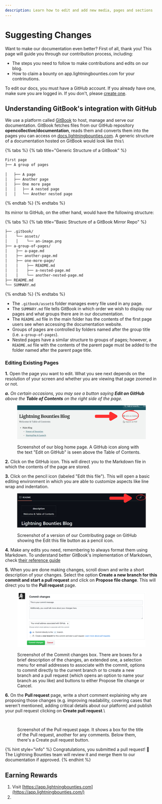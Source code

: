 ```yaml
---
description: Learn how to edit and add new media, pages and sections
---
```


# Suggesting Changes

Want to make our documentation even better? First of all, thank you! This page will guide you through our contribution process, including:

* The steps you need to follow to make contributions and edits on our blog.&#x20;
* How to claim a bounty on app.lightningbounties.com for your contrinutions.&#x20;

To edit our docs, you must have a GitHub account. If you already have one, make sure you are logged in. If you don't, please [create one](https://github.com/join).

## Understanding GitBook's integration with GitHub <a href="#understanding-gitbooks-integration-with-github" id="understanding-gitbooks-integration-with-github"></a>

We use a platform called [GitBook](https://www.gitbook.com/) to host, manage and serve our documentation. GitBook fetches files from our GitHub repository **opencollective/documentation**, reads them and converts them into the pages you can access on [docs.lightningbounties.com](https://docs.lightningbounties.com). A generic structure of a documentation hosted on GitBook would look like this:\


{% tabs %}
{% tab title="Generic Structure of a  GitBook" %}
```markup
First page
├── A group of pages

│   ├── A page
│   ├── Another page
│   ├── One more page
│   │   ├── A nested page
│   │   └── Another nested page
```
{% endtab %}
{% endtabs %}

Its mirror to GitHub, on the other hand, would have the following structure:

{% tabs %}
{% tab title="Basic Structure of a GitBook Mirror Repo" %}
```markup
├── .gitbook/
│    └── assets/
│    │    └── an-image.png
├── a-group-of-pages/
│    ├── a-page.md
│    ├── another-page.md
│    ├── one-more-page/
│    │    ├── README.md
│    │    ├── a-nested-page.md
│    │    └── another-nested-page.md
├── README.md
└── SUMMARY.md
```
{% endtab %}
{% endtabs %}

* The `.gitbook/asset`s folder manages every file used in any page.&#x20;
* The `SUMMARY.md` file tells GitBook in which order we wish to display our pages and what groups there are in our documentation.
* The `README.md` file in the main folder has the contents of the first page users see when accessing the documentation website.
* Groups of pages are controlled by folders named after the group title (i.e. `a-group-of-pages`).
* Nested pages have a similar structure to groups of pages; however, a `README.md` file with the contents of the parent page must be added to the folder named after the parent page title.

### Editing Existing Pages <a href="#editing-existing-pages" id="editing-existing-pages"></a>

**1.** Open the page you want to edit. What you see next depends on the resolution of your screen and whether you are viewing that page zoomed in or not.

_**a.** On certain occasions, you may see a button saying **Edit on GitHub** above the **Table of Contents** on the right side of the page._

<figure><img src="../../../.gitbook/assets/editOnGitHub.png" alt=""><figcaption><p>Screenshot of our blog home page. A GitHub icon along with the text "Edit on GitHub" is seen above the Table of Contents.</p></figcaption></figure>

**2.** Click on the GitHub icon. This will direct you to the Markdown file in which the contents of the page are stored.

**3.** Click on the pencil icon (labeled "Edit this file"). This will open a basic editing environment in which you are able to customize aspects like line wrap and indentation.

<figure><img src="../../../.gitbook/assets/editOnGitHub2.png" alt=""><figcaption><p>Screenshot of a version of our Contributing page on GitHub showing the Edit this file button as a pencil icon.</p></figcaption></figure>

**4.** Make any edits you need, remembering to always format them using Markdown. To understand better GitBook's implementation of Markdown, check [their reference guide](https://docs.gitbook.com/content-editing/markdown)

**5.** When you are done making changes, scroll down and write a short description of your changes. Select the option **Create a new branch for this commit and start a pull request** and click on **Propose file change**. This will direct you to the **Pull request** page.

<figure><img src="../../../.gitbook/assets/image (41).png" alt=""><figcaption><p>Screenshot of the Commit changes box. There are boxes for a brief description of the changes, an extended one, a selection menu for email addresses to associate with the commit, options to commit directly to the current branch or to create a new branch and a pull request (which opens an option to name your branch as you like) and buttons to either Propose file change or Cancel.</p></figcaption></figure>

**6.** On the **Pull request** page, write a short comment explaining why are proposing those changes (e.g. improving readability, covering cases that weren't mentioned, adding critical details about our platform) and publish your pull request clicking on **Create pull request**.\


<figure><img src="../../../.gitbook/assets/image.avif" alt=""><figcaption><p>Screenshot of the Pull request page. It shows a box for the title of the Pull request, another for any comments. Below them, there's a Create pull request button.</p></figcaption></figure>

{% hint style="info" %}
Congratulations, you submitted a pull request! 🎉 The Lightning Bounties team will review it and merge them to our documentation if approved.
{% endhint %}



## Earning Rewards

1. Visit [https://app.lightningbounties.com](https://app.lightningbounties.com/)
2.





